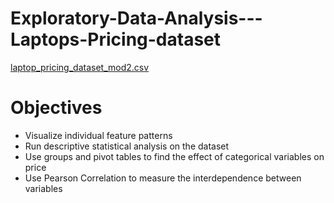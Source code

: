 # Exploratory-Data-Analysis---Laptops-Pricing-dataset

[laptop_pricing_dataset_mod2.csv](https://github.com/user-attachments/files/18353759/laptop_pricing_dataset_mod2.csv)

# Objectives


 - Visualize individual feature patterns
 - Run descriptive statistical analysis on the dataset
 - Use groups and pivot tables to find the effect of categorical variables on price
 - Use Pearson Correlation to measure the interdependence between variables

   

